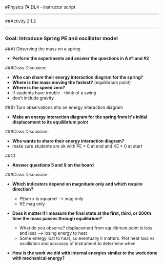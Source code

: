 #Physics 7A DL4 - instructor script

-----------------------

##Activity 2.1.2

-----------------------

### Goal: Introduce Spring PE and oscillator model

##A) Observing the mass on a spring

* **Perform the experiments and answer the questions in A #1 and #2**

###Class Discusion:

* **Who can share their energy interaction diagram for the spring?**
* **Where is the mass moving the fastest?** (equilibrium point)
* **Where is the speed zero?**
* If students have trouble - think of a swing
* don't include gravity

##B) Turn observations into an energy interaction diagram

* **Make an energy interaction diagram for the spring from it's initial displacement to its equilibrium point**

###Class Discussion:

* **Who wants to share their energy interaction diagram?**
* make sure students are ok with PE = 0 at end and KE = 0 at start

##C)
* **Answer questions 5 and 6 on the board**

###Class Discussion:

* **Which indicators depend on magnitude only and which require direction?**
	* PEsm x is squared --> mag only
	* KE mag only
* **Does it matter if I measure the final state at the first, third, or 200th time the mass passes through equilibrium?**
	* What do you observe? displacement from equilibrium point is less and less --> losing energy to heat
	* Some energy lost to heat, so eventually it matters. Plot heat loss vs oscillation and accuracy of instrument to determine when

* **How is the work we did with internal energies similar to the work done with mechanical energy?**